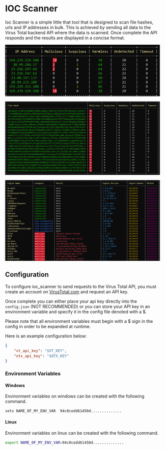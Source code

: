 # IOC Scanner

Ioc Scanner is a simple little that tool that is designed to scan file hashes, urls and IP addresses in bulk. This is achieved by sending all data to the Virus Total backend API where the data is scanned. Once complete the API responds and the results are displayed in a concise format.

![1](assets/1.png)

![2](assets/3.png)

![3](assets/4.png)

## Configuration
To configure ioc_scanner to send requests to the Virus Total API, you must create an account on [VirusTotal.com](https://www.virustotal.com/gui/sign-in) and request an API key.

Once complete you can either place your api key directly into the `config.json` (NOT RECOMMENDED) or you can store your API key in an environment variable and specify it in the config file denoted with a $.

Please note that all environment variables must begin with a $ sign in the config in order to be expanded at runtime.

Here is an example configuration below:
```json
{
    "vt_api_key": "$VT_KEY",
    "otx_api_key": "$OTX_KEY"
}
```

### Environment Variables

#### Windows
Environment variables on windows can be created with the following command.
```batch
setx NAME_OF_MY_ENV_VAR  94c0cedd61450d..............
```

#### Linux
Environment variables on linux can be created with the following command.
```bash
export NAME_OF_MY_ENV_VAR=94c0cedd61450d..............
```